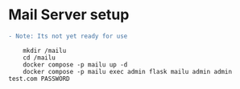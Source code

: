 # Mail Server setup
```diff
- Note: Its not yet ready for use
```
<!--
    ```diff
    - Note: Its not yet ready for use
    + text in green
    ! text in orange
    # text in gray
    @@ text in purple (and bold)@@
    ```
-->
```
    mkdir /mailu
    cd /mailu
    docker compose -p mailu up -d
    docker compose -p mailu exec admin flask mailu admin admin test.com PASSWORD
```



